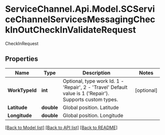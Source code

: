 # ServiceChannel.Api.Model.SCServiceChannelServicesMessagingCheckInOutCheckInValidateRequest
CheckInRequest

## Properties

Name | Type | Description | Notes
------------ | ------------- | ------------- | -------------
**WorkTypeId** | **int** | Optional, type work Id. 1 - &#39;Repair&#39;, 2 - &#39;Travel&#39;              Default value is 1 (&#39;Repair&#39;). Supports custom types. | [optional] 
**Latitude** | **double** | Global position. Latitude | 
**Longitude** | **double** | Global position. Longitude | 

[[Back to Model list]](../README.md#documentation-for-models) [[Back to API list]](../README.md#documentation-for-api-endpoints) [[Back to README]](../README.md)

